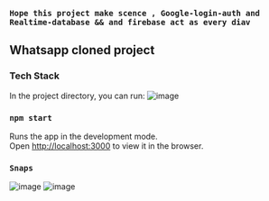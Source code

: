 ### `Hope this project make scence , Google-login-auth and Realtime-database && and firebase act as every diav `

## Whatsapp cloned project

### Tech Stack

In the project directory, you can run:
![image](https://user-images.githubusercontent.com/30531450/91549638-df340e00-e944-11ea-9725-6e8b5692cd4e.png)


### `npm start`

Runs the app in the development mode.<br />
Open [http://localhost:3000](http://localhost:3000) to view it in the browser.



### `Snaps`
![image](https://user-images.githubusercontent.com/30531450/91548649-4ea8fe00-e943-11ea-8fbe-e68de7c56592.png)
![image](https://user-images.githubusercontent.com/30531450/91548899-c0814780-e943-11ea-9184-1c2fcf409258.png)
